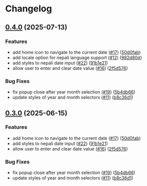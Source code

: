 # Changelog

## [0.4.0](https://github.com/aj3sh/react-nepali-datetime/compare/v0.3.0...v0.4.0) (2025-07-13)


### Features

* add home icon to navigate to the current date ([#17](https://github.com/aj3sh/react-nepali-datetime/issues/17)) ([50d0fab](https://github.com/aj3sh/react-nepali-datetime/commit/50d0fab313f4723620254f5fbab2f94d189fbb25))
* add locale option for nepali language support ([#12](https://github.com/aj3sh/react-nepali-datetime/issues/12)) ([982d80d](https://github.com/aj3sh/react-nepali-datetime/commit/982d80dbd8afa7632dbaa502b74dbace3a6b981d))
* add styles to nepali date input ([#22](https://github.com/aj3sh/react-nepali-datetime/issues/22)) ([91b1e21](https://github.com/aj3sh/react-nepali-datetime/commit/91b1e215328f00099872a50a9568db57a2833593))
* allow user to enter and clear date value ([#16](https://github.com/aj3sh/react-nepali-datetime/issues/16)) ([2f5d576](https://github.com/aj3sh/react-nepali-datetime/commit/2f5d57612fd0e3854511d9ff48b58bd04dc67c81))


### Bug Fixes

* fix popup close after year month selection ([#19](https://github.com/aj3sh/react-nepali-datetime/issues/19)) ([5b4db66](https://github.com/aj3sh/react-nepali-datetime/commit/5b4db66a750974345e6dd02c705ef688a415e51e))
* update styles of year and month selectors ([#11](https://github.com/aj3sh/react-nepali-datetime/issues/11)) ([b8c36d1](https://github.com/aj3sh/react-nepali-datetime/commit/b8c36d1dfc629935ab196376814c62ff31c1695c))

## [0.3.0](https://github.com/opensource-nepal/react-nepali-datetime/compare/v0.2.0...v0.3.0) (2025-06-15)


### Features

* add home icon to navigate to the current date ([#17](https://github.com/opensource-nepal/react-nepali-datetime/issues/17)) ([50d0fab](https://github.com/opensource-nepal/react-nepali-datetime/commit/50d0fab313f4723620254f5fbab2f94d189fbb25))
* add styles to nepali date input ([#22](https://github.com/opensource-nepal/react-nepali-datetime/issues/22)) ([91b1e21](https://github.com/opensource-nepal/react-nepali-datetime/commit/91b1e215328f00099872a50a9568db57a2833593))
* allow user to enter and clear date value ([#16](https://github.com/opensource-nepal/react-nepali-datetime/issues/16)) ([2f5d576](https://github.com/opensource-nepal/react-nepali-datetime/commit/2f5d57612fd0e3854511d9ff48b58bd04dc67c81))


### Bug Fixes

* fix popup close after year month selection ([#19](https://github.com/opensource-nepal/react-nepali-datetime/issues/19)) ([5b4db66](https://github.com/opensource-nepal/react-nepali-datetime/commit/5b4db66a750974345e6dd02c705ef688a415e51e))
* update styles of year and month selectors ([#11](https://github.com/opensource-nepal/react-nepali-datetime/issues/11)) ([b8c36d1](https://github.com/opensource-nepal/react-nepali-datetime/commit/b8c36d1dfc629935ab196376814c62ff31c1695c))
